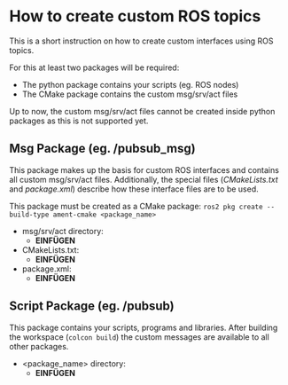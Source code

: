 # How to create custom ROS topics
This is a short instruction on how to create custom interfaces using ROS topics.  

For this at least two packages will be required:
* The python package contains your scripts (eg. ROS nodes)
* The CMake package contains the custom msg/srv/act files  

Up to now, the custom msg/srv/act files cannot be created inside python packages as this is not supported yet.  

## Msg Package (eg. /pubsub_msg)
This package makes up the basis for custom ROS interfaces and contains all custom msg/srv/act files. Additionally, the special files (_CMakeLists.txt_ and _package.xml_) describe how these interface files are to be used.  

This package must be created as a CMake package: `ros2 pkg create --build-type ament-cmake <package_name>`  

* msg/srv/act directory:
  * __EINFÜGEN__
* CMakeLists.txt:
  * __EINFÜGEN__
* package.xml:
  * __EINFÜGEN__


## Script Package (eg. /pubsub)
This package contains your scripts, programs and libraries. After building the workspace (`colcon build`) the custom messages are available to all other packages.  

* <package_name> directory:
  * __EINFÜGEN__
